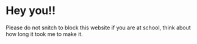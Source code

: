 # Hey you!!
Please do not snitch to block this website if you are at school, think about how long it took me to make it.
